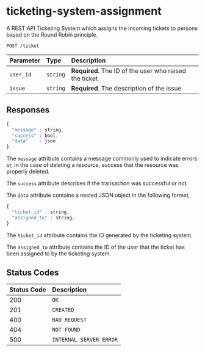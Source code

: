 # ticketing-system-assignment
A REST API Ticketing System which assigns the incoming tickets to persons based on the Round Robin principle.



```http
POST /ticket
```

| Parameter | Type | Description |
| :--- | :--- | :--- |
| `user_id` | `string` | **Required**. The ID of the user who raised the ticket |
| `issue` | `string` | **Required**. The description of the issue |

## Responses

```javascript
{
  "message" : string,
  "success" : bool,
  "data"    : json
}
```

The `message` attribute contains a message commonly used to indicate errors or, in the case of deleting a resource, success that the resource was properly deleted.

The `success` attribute describes if the transaction was successful or not.

The `data` attribute contains a nested JSON object in the following format,

```javascript
{
  "ticket_id" : string,
  "assigned_to" : string,
}
```

The `ticket_id` attribute contains the ID generated by the ticketing system.

The `assigned_to` attribute contains the ID of the user that the ticket has been assigned to by the ticketing system.

## Status Codes

| Status Code | Description |
| :--- | :--- |
| 200 | `OK` |
| 201 | `CREATED` |
| 400 | `BAD REQUEST` |
| 404 | `NOT FOUND` |
| 500 | `INTERNAL SERVER ERROR` |
